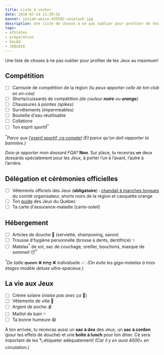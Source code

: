 ```yaml
---
title: Liste à cocher
date: 2018-07-14 11:59:52
banner: josiah-weiss-435592-unsplash.jpg
description: Une liste de choses à ne pas oublier pour profiter de tes Jeux au maximum!
tags:
- athlètes
- préparation
- GoLAU
- JDQ2018
---
```


Une liste de choses à ne pas oublier pour profiter de tes Jeux au maximum!

## Compétition

* [ ] Camisole de compétition de la région _(tu peux apporter celle de ton club en en-cas)_
* [ ] Shorts/cuissards de compétition _(de couleur **noire** ou **orange**)_
* [ ] Chaussures à pointes _(spikes)_
* [ ] Survêtements (imperméables)
* [ ] Bouteille d'eau réutilisable
* [ ] Collations
* [ ] Ton esprit sportif<sup>\*</sup>

_<sup>\*</sup>Parce que [l'esprit sportif, ça compte!](https://www.facebook.com/jdq.lau/photos/a.146499918785724.19260.142827422486307/1363508697084834/) (Et parce qu'on doit rapporter la bannière.)_

_Dois-je apporter mon dossard FQA?_ **Non**. Sur place, tu recevras ~~un~~ deux dossards spécialement pour les Jeux, à porter l’un à l’avant, l’autre à l’arrière.

## Délégation et cérémonies officielles

* [ ] Vêtements officiels des Jeux (**obligatoire**) : [chandail à manches longues](https://www.facebook.com/jdq.lau/posts/1379945548774482) du comité organisateur, shorts noirs de la région et casquette orange
* [ ] Ton [guide](/assets/guide-des-jeux-thetford.pdf) des Jeux du Québec
* [ ] Ta carte d'assurance-maladie (carte-soleil)

## Hébergement

* [ ] Articles de douche 🚿 (serviette, shampooing, savon)
* [ ] Trousse d'hygiène personnelle (brosse à dents, dentifrice) ✨
* [ ] Matelas<sup>\*</sup> de sol, sac de couchage, oreiller, bouchons, masque de sommeil 😴

_<sup>\*</sup>De taille ~~queen~~_ ❌ _~~king~~_ ❌ _individuelle_ ✅. _(On évite les giga-matelas à trois étages modèle deluxe ultra-spacieux.)_

## La vie aux Jeux

* [ ] Crème solaire (_niaise pas avec ça_ 🌝)
* [ ] Vêtements de ville 👕
* [ ] Argent de poche 💰
* [ ] Maillot de bain 💦
* [ ] Ta bonne humeure 😄

À ton arrivée, tu recevras aussi un **sac à dos** des Jeux, un **sac à cordon** (pour tes effets de douche) et une **boîte à lunch** pour ton dîner. Ce sera important de les 🏷étiqueter adéquatement! _(Car il y en aura 4000+ en circulation.)_ 
